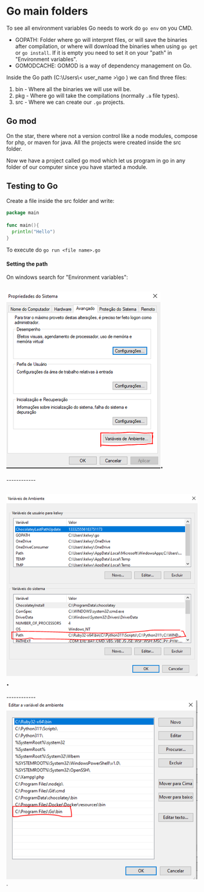 # Go main folders

To see all environment variables Go needs to work do `go env` on you CMD.

- GOPATH: Folder where go will interpret files, or will save the binaries after compilation, or where will download the binaries when using `go get` or `go install`. If it is empty you need to set it on your "path" in "Environment variables".
- GOMODCACHE: GOMOD is a way of dependency management on Go.

Inside the Go path (C:\\Users\\< user_name >\\go ) we can find three files:

1. bin - Where all the binaries we will use will be.
1. pkg - Where go will take the compilations (normally `.a` file types).
1. src - Where we can create our `.go` projects.

## Go mod

On the star, there where not a version control like a node modules, compose for php, or maven for java. All the projects were created inside the src folder.

Now we have a project called go mod which let us program in go in any folder of our computer since you have started a module.

## Testing to Go

Create a file inside the src folder and write:

```go
package main

func main(){
  println("Hello")
}
```

To execute do `go run <file name>.go`

#### Setting the path

On windows search for "Environment variables":

## ![Go: Install/Update tools option selection on VScode](./assets/environment-variables.PNG).

\------------

## ![Go: Install/Update tools option selection on VScode](./assets/environment-variables-path.PNG).

\------------
![Go: Install/Update tools option selection on VScode](./assets/environment-variables-path-edit.PNG).
